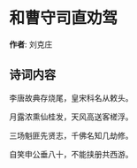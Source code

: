 # 和曹守司直劝驾

**作者**: 刘克庄

## 诗词内容

李唐故典存烧尾，皇宋科名从敕头。

月露浓熏仙桂发，天风高送客槎浮。

三场魁匪先贤志，千佛名知几劫修。

自笑申公垂八十，不能挟册共西游。

